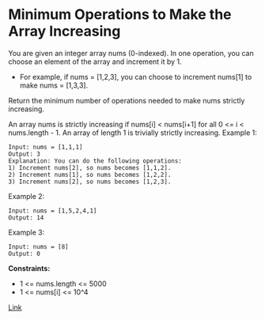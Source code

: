 # Minimum Operations to Make the Array Increasing

You are given an integer array nums (0-indexed). In one operation, you can choose an element of the array and increment it by 1.

- For example, if nums = [1,2,3], you can choose to increment nums[1] to make nums = [1,3,3].

Return the minimum number of operations needed to make nums strictly increasing.

An array nums is strictly increasing if nums[i] < nums[i+1] for all 0 <= i < nums.length - 1. An array of length 1 is trivially strictly increasing.
Example 1:

```
Input: nums = [1,1,1]
Output: 3
Explanation: You can do the following operations:
1) Increment nums[2], so nums becomes [1,1,2].
2) Increment nums[1], so nums becomes [1,2,2].
3) Increment nums[2], so nums becomes [1,2,3].
```

Example 2:

```
Input: nums = [1,5,2,4,1]
Output: 14
```

Example 3:

```
Input: nums = [8]
Output: 0
```

**Constraints:**
- 1 <= nums.length <= 5000
- 1 <= nums[i] <= 10^4

[Link](https://leetcode.com/problems/minimum-operations-to-make-the-array-increasing/)